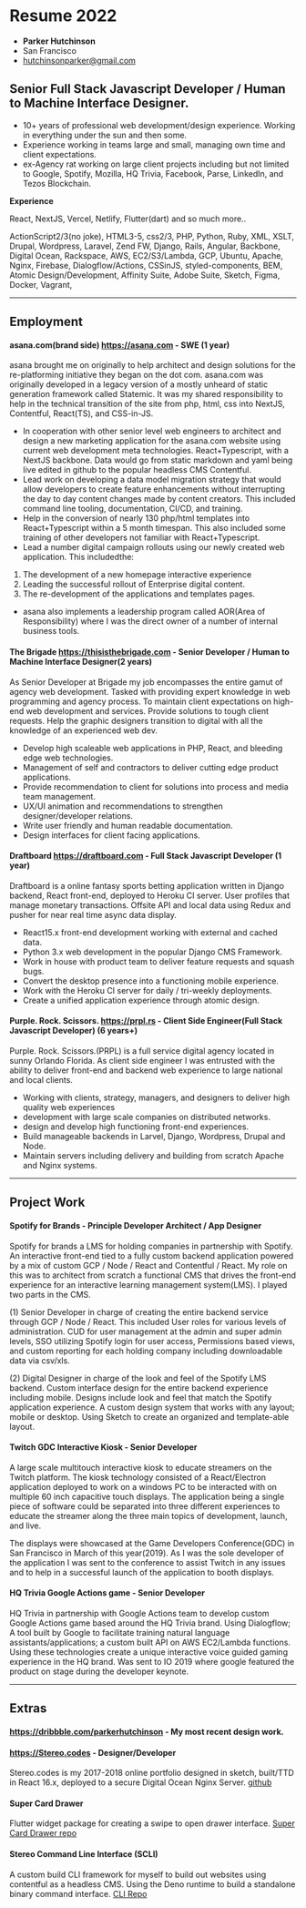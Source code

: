 # Resume 2022

* **Parker Hutchinson**
* San Francisco
* hutchinsonparker@gmail.com

## Senior Full Stack Javascript Developer / Human to Machine Interface Designer.

* 10+ years of professional web development/design experience. Working in everything under the sun and then some. 
* Experience working in teams large and small, managing own time and client expectations. 
* ex-Agency rat working on large client projects including but not limited to Google, Spotify, Mozilla, HQ Trivia, Facebook, Parse, LinkedIn, and Tezos Blockchain. 

**Experience**

React, NextJS, Vercel, Netlify, Flutter(dart) and so much more.. 

ActionScript2/3(no joke), HTML3-5, css2/3, PHP, Python, Ruby, XML, XSLT, Drupal, Wordpress, Laravel, Zend FW, Django, Rails, Angular, Backbone, Digital Ocean, Rackspace, AWS, EC2/S3/Lambda, GCP, Ubuntu, Apache, Nginx, Firebase, Dialogflow/Actions, CSSinJS, styled-components, BEM, Atomic Design/Development, Affinity Suite, Adobe Suite, Sketch, Figma, Docker, Vagrant, 

___


## Employment

#### asana.com(brand side) https://asana.com - SWE (1 year)
asana brought me on originally to help architect and design solutions for the re-platforming initiative they began on the dot com. asana.com was originally developed in a legacy version of a mostly unheard of static generation framework called Statemic. It was my shared responsibility to help in the technical transition of the site from php, html, css into NextJS, Contentful, React(TS), and CSS-in-JS. 

* In cooperation with other senior level web engineers to architect and design a new marketing application for the asana.com website using current web development meta technologies. React+Typescript, with a NextJS backbone. Data would go from static markdown and yaml being live edited in github to the popular headless CMS Contentful. 
* Lead work on developing a data model migration strategy that would allow developers to create feature enhancements without interrupting the day to day content changes made by content creators. This included command line tooling, documentation, CI/CD, and training. 
* Help in the conversion of nearly 130 php/html templates into React+Typescript within a 5 month timespan. This also included some training of other developers not familiar with React+Typescript. 
* Lead a number digital campaign rollouts using our newly created web application. This includedthe: 
 1. The development of a new homepage interactive experience 
 2. Leading the successful rollout of Enterprise digital content.
 3. The re-development of the applications and templates pages. 
* asana also implements a leadership program called AOR(Area of Responsibility) where I was the direct owner of a number of internal business tools.



#### The Brigade https://thisisthebrigade.com - Senior Developer / Human to Machine Interface Designer(2 years)
As Senior Developer at Brigade my job encompasses the entire gamut of agency web development. Tasked with providing expert knowledge in web programming and agency process. To maintain client expectations on high-end web development and services. Provide solutions to tough client requests. Help the graphic designers transition to digital with all the knowledge of an experienced web dev.

* Develop high scaleable web applications in PHP, React, and bleeding edge web technologies.
* Management of self and contractors to deliver cutting edge product applications.
* Provide recommendation to client for solutions into process and media team management.
* UX/UI animation and recommendations to strengthen designer/developer relations.
* Write user friendly and human readable documentation.
* Design interfaces for client facing applications.


#### Draftboard https://draftboard.com - Full Stack Javascript Developer (1 year)
Draftboard is a online fantasy sports betting application written in Django backend, React front-end, deployed to Heroku CI server. User profiles that manage monetary transactions. Offsite API and local data using Redux and pusher for near real time async data display. 

* React15.x front-end development working with external and cached data.
* Python 3.x web development in the popular Django CMS Framework. 
* Work in house with product team to deliver feature requests and squash bugs.
* Convert the desktop presence into a functioning mobile experience.
* Work with the Heroku CI server for daily / tri-weekly deployments.
* Create a unified application experience through atomic design. 


#### Purple. Rock. Scissors. https://prpl.rs - Client Side Engineer(Full Stack Javascript Developer) (6 years+)
Purple. Rock. Scissors.(PRPL) is a full service digital agency located in sunny Orlando Florida. As client side engineer I was entrusted with the ability to deliver front-end and backend web experience to large national and local clients.

* Working with clients, strategy, managers, and designers to deliver high quality web experiences
* development with large scale companies on distributed networks. 
* design and develop high functioning front-end experiences. 
* Build manageable backends in Larvel, Django, Wordpress, Drupal and Node.
* Maintain servers including delivery and building from scratch Apache and Nginx systems.


---

## Project Work


#### Spotify for Brands - Principle Developer Architect / App Designer
Spotify for brands a LMS for holding companies in partnership with Spotify. An interactive front-end tied to a fully custom backend application powered by a mix of custom GCP / Node / React and Contentful / React. My role on this was to architect from scratch a functional CMS that drives the front-end experience for an interactive learning management system(LMS). I played two parts in the CMS. 

(1) Senior Developer in charge of creating the entire backend service through GCP / Node / React. This included User roles for various levels of administration. CUD for user management at the admin and super admin levels, SSO utilizing Spotify login for user access, Permissions based views, and custom reporting for each holding company including downloadable data via csv/xls. 

(2) Digital Designer in charge of the look and feel of the Spotify LMS backend. Custom interface design for the entire backend experience including mobile. Designs include look and feel that match the Spotify application experience. A custom design system that works with any layout; mobile or desktop.
Using Sketch to create an organized and template-able layout.

#### Twitch GDC Interactive Kiosk - Senior Developer
A large scale multitouch interactive kiosk to educate streamers on the Twitch platform. The kiosk technology consisted of a React/Electron application deployed to work on a windows PC to be interacted with on multiple 60 inch capacitive touch displays. The application being a single piece of software could be separated into three different experiences to educate the streamer along the three main topics of development, launch, and live. 

The displays were showcased at the Game Developers Conference(GDC) in San Francisco in March of this year(2019). As I was the sole developer of the application I was sent to the conference to assist Twitch in any issues and to help in a successful launch of the application to booth displays. 
 
#### HQ Trivia Google Actions game - Senior Developer
HQ Trivia in partnership with Google Actions team to develop custom Google Actions game based around the HQ Trivia brand.
Using Dialogflow; A tool built by Google to facilitate training natural language assistants/applications; a custom built API on AWS EC2/Lambda functions. Using these technologies create a unique interactive voice guided gaming experience in the HQ brand. Was sent to IO 2019 where google featured the product on  stage during the developer keynote. 

---

## Extras
#### https://dribbble.com/parkerhutchinson - My most recent design work. 
#### https://Stereo.codes - Designer/Developer
Stereo.codes is my 2017-2018 online portfolio designed in sketch, built/TTD in React 16.x, deployed to a secure Digital Ocean Nginx Server. [github](https://github.com/stereocodes/stereo)


#### Super Card Drawer
Flutter widget package for creating a swipe to open drawer interface. [Super Card Drawer repo](https://github.com/parkerhutchinson/super_card_drawer)

#### Stereo Command Line Interface (SCLI)
A custom build CLI framework for myself to build out websites using contentful as a headless CMS. Using the Deno runtime to build a standalone binary command interface. [CLI Repo](https://github.com/parkerhutchinson/SCLI)


